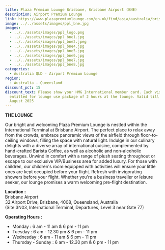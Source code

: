 ```yaml
---
title: Plaza Premium Lounge Brisbane, Brisbane Airport (BNE)
description: Airport Premium Lounge
link: https://www.plazapremiumlounge.com/en-uk/find/asia/australia/brisbane/brisbane-airport/international-departures-near-gate-seventy-seven
image: ../../assets/images/ppl_bne.jpg
images:
  - ../../assets/images/ppl_logo.png
  - ../../assets/images/ppl_bne1.jpg
  - ../../assets/images/ppl_bne2.jpeg
  - ../../assets/images/ppl_bne4.jpg
  - ../../assets/images/ppl_bne5.jpg
  - ../../assets/images/ppl_bne6.jpg
  - ../../assets/images/ppl_bne7.jpg
  - ../../assets/images/ppl_bne8.jpg
categories:
  - Australia QLD - Airport Premium Lounge
region:
  - Australia - Queensland
discount_pct: 15
discount_text: Please show your HMG International member card. Each visit is
  entitled for lounge use package of 2 hours at the lounge. Valid till 31st
  August 2025
---
```


**THE LOUNGE**

Our bright and welcoming Plaza Premium Lounge is nestled within the International Terminal at Brisbane Airport. The perfect place to relax away from the crowds, embrace panoramic views of the airfield through floor-to-ceiling windows, filling the space with natural light. Indulge in our culinary delights with a diverse array of international cuisine, complemented by hand-crafted Barista Coffee, as well as alcoholic and non-alcoholic beverages. Unwind in comfort with a range of plush seating throughout or escape to our exclusive VIP/Business area for added luxury. For those with children, our children's room equipped with activities will ensure your little ones are kept occupied before your flight. Refresh with invigorating showers before your flight. Whether you're a business traveller or leisure seeker, our lounge promises a warm welcoming pre-flight destination.

**Location :**\
Brisbane Airport\
32 Airport Drive, Brisbane, 4008, Queensland, Australia\
(Site 3N03, International Terminal, Departures, Level 3 near Gate 77)

**Operating Hours :**

- Monday : 6 am - 11 am & 6 pm - 11 pm
- Tuesday : 6 am - 12.30 pm & 6 pm - 11 pm
- Wednesday : 6 am - 11 am & 6 pm - 11 pm
- Thursday - Sunday : 6 am - 12.30 pm & 6 pm - 11 pm
